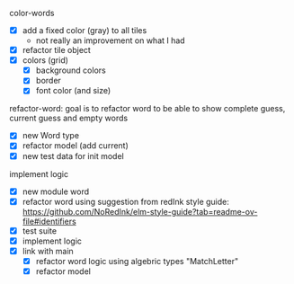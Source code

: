 color-words

- [x] add a fixed color (gray) to all tiles
  - not really an improvement on what I had
- [x] refactor tile object
- [x] colors (grid)
  - [x] background colors
  - [x] border
  - [x] font color (and size)

refactor-word: goal is to refactor word to be able to show complete guess, current guess and empty words
- [x] new Word type
- [x] refactor model (add current)
- [x] new test data for init model

implement logic
- [x] new module word
- [x] refactor word using suggestion from redInk style guide: https://github.com/NoRedInk/elm-style-guide?tab=readme-ov-file#identifiers
- [x] test suite
- [x] implement logic
- [x] link with main
  - [x] refactor word logic using algebric types "MatchLetter"
  - [x] refactor model
